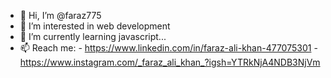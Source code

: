 - 👋 Hi, I’m @faraz775
- 👀 I’m interested in web development
- 🌱 I’m currently learning javascript...
- 📫 Reach me:
             - https://www.linkedin.com/in/faraz-ali-khan-477075301
             - https://www.instagram.com/_faraz_ali_khan_?igsh=YTRkNjA4NDB3NjVm

